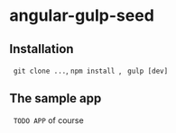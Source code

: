 # angular-gulp-seed

## Installation

``` git clone ...```, ```npm install ```, ``` gulp [dev]``` 

## The sample app
``` TODO APP``` of course
